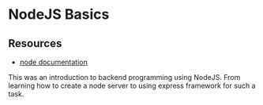 # NodeJS Basics

## Resources
- [node documentation](https://nodejs.org/en/learn/getting-started/introduction-to-nodejs)

This was an introduction to backend programming using NodeJS. From learning how to create a node server to using express framework for such a task.
